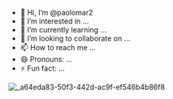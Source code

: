 - 👋 Hi, I’m @paolomar2
- 👀 I’m interested in ...
- 🌱 I’m currently learning ...
- 💞️ I’m looking to collaborate on ...
- 📫 How to reach me ...
- 😄 Pronouns: ...
- ⚡ Fun fact: ...

<!---
paolomar2/paolomar2 is a ✨ special ✨ repository because its `README.md` (this file) appears on your GitHub profile.
You can click the Preview link to take a look at your changes.
--->
![_a64eda83-50f3-442d-ac9f-ef546b4b86f8](https://github.com/paolomar2/paolomar2/assets/163901119/001f72e0-285c-4ca6-9971-8589a28e77f8)
